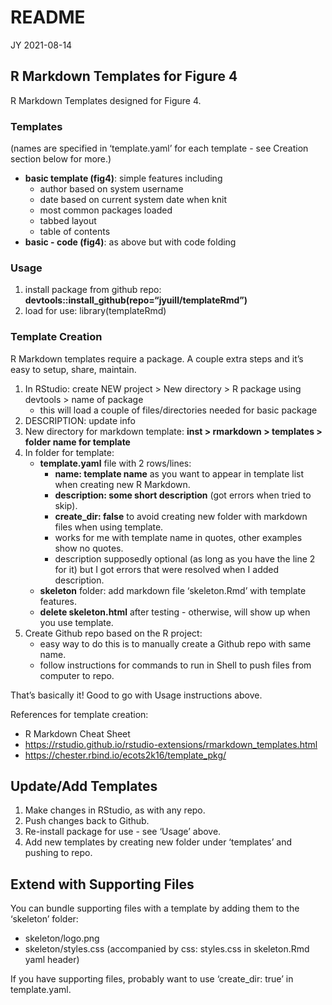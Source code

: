 README
================
JY
2021-08-14

## R Markdown Templates for Figure 4

R Markdown Templates designed for Figure 4.

### Templates

(names are specified in ‘template.yaml’ for each template - see Creation
section below for more.)

-   **basic template (fig4)**: simple features including
    -   author based on system username
    -   date based on current system date when knit
    -   most common packages loaded
    -   tabbed layout
    -   table of contents
-   **basic - code (fig4)**: as above but with code folding

### Usage

1.  install package from github repo:
    **devtools::install\_github(repo=“jyuill/templateRmd”)**
2.  load for use: library(templateRmd)

### Template Creation

R Markdown templates require a package. A couple extra steps and it’s
easy to setup, share, maintain.

1.  In RStudio: create NEW project &gt; New directory &gt; R package
    using devtools &gt; name of package
    -   this will load a couple of files/directories needed for basic
        package
2.  DESCRIPTION: update info
3.  New directory for markdown template: **inst &gt; rmarkdown &gt;
    templates &gt; folder name for template**
4.  In folder for template:
    -   **template.yaml** file with 2 rows/lines:
        -   **name: template name** as you want to appear in template
            list when creating new R Markdown.
        -   **description: some short description** (got errors when
            tried to skip).
        -   **create\_dir: false** to avoid creating new folder with
            markdown files when using template.
        -   works for me with template name in quotes, other examples
            show no quotes.
        -   description supposedly optional (as long as you have the
            line 2 for it) but I got errors that were resolved when I
            added description.
    -   **skeleton** folder: add markdown file ‘skeleton.Rmd’ with
        template features.
    -   **delete skeleton.html** after testing - otherwise, will show up
        when you use template.
5.  Create Github repo based on the R project:
    -   easy way to do this is to manually create a Github repo with
        same name.
    -   follow instructions for commands to run in Shell to push files
        from computer to repo.

That’s basically it! Good to go with Usage instructions above.

References for template creation:

-   R Markdown Cheat Sheet
-   <https://rstudio.github.io/rstudio-extensions/rmarkdown_templates.html>
-   <https://chester.rbind.io/ecots2k16/template_pkg/>

## Update/Add Templates

1.  Make changes in RStudio, as with any repo.
2.  Push changes back to Github.
3.  Re-install package for use - see ‘Usage’ above.
4.  Add new templates by creating new folder under ‘templates’ and
    pushing to repo.

## Extend with Supporting Files

You can bundle supporting files with a template by adding them to the
‘skeleton’ folder:

-   skeleton/logo.png
-   skeleton/styles.css (accompanied by css: styles.css in skeleton.Rmd
    yaml header)

If you have supporting files, probably want to use ‘create\_dir: true’
in template.yaml.
